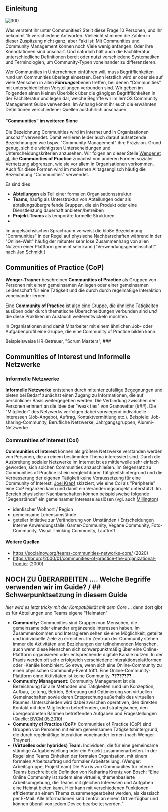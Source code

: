 ## Einleitung
![300](images/Community_Typen.png)

Was versteht ihr unter Communities? Stellt diese Frage 10 Personen, und ihr bekommt 15 verschiedene Antworten. Vielleicht stimmen die Zahlen in dieser Zuspitzung nicht ganz, aber Fakt ist: Mit Communities und Community Management können noch Viele wenig anfangen. Oder ihre Konnotationen sind unscharf. Und natürlich hält auch die Fachliteratur unterschiedliche Definitionen bereit oder nutzt verschiedene Systematiken und Terminologien, um Community-Typen voneinander zu differenzieren.

Wer Communities in Unternehmen einführen will, muss Begrifflichkeiten rund um Communities überlegt einsetzen. Denn letztlich wird er oder sie auf viele Menschen in allen ***Führungs***ebenen treffen, bei denen “Communities” mit unterschiedlichen Vorstellungen verbunden sind. Wir geben im Folgenden einen kleinen Überblick über die gängigen Begrifflichkeiten in der Fachliteratur und legen dar, welche Begriffe wir im lernOS Community Management Guide verwenden. Im Anhang könnt ihr euch die erwähnten Definitionen verschiedener Quellen ausführlich anschauen.
#### "Communities" im weiteren Sinne
Die Bezeichnung Communities wird im Internet und in Organisationen unscharf verwendet. Damit verlieren leider auch darauf aufsetzende Bezeichnungen wie bspw. "Community Management" ihre Präzision. Grund genug, sich die wichtigsten Unterscheidungen und Unterscheidungskriterien anzusehen. Wir folgen an dieser Stelle [Wenger et al.](https://hbswk.hbs.edu/archive/cultivating-communities-of-practice-a-guide-to-managing-knowledge-seven-principles-for-cultivating-communities-of-practice) die **Communities of Practice** zunächst von anderen Formen sozialer Vernetzung abgrenzen, wie sie vor allem in Organisationen vorkommen. Auch für diese Formen wird im modernen Alltagsenglisch häufig die Bezeichnung "Communities" verwendet.

Es sind dies
- **Abteilungen** als Teil einer formalen Organisationsstruktur
- **Teams**, häufig als Unterstruktur von Abteilungen oder als abteilungsübergreifende Gruppen, die ein Produkt oder eine Dienstleistung dauerhaft anbieten/betreiben
- **Projekt-Teams** als temporäre formelle Strukturen
- 
Im angelsächsischen Sprachraum verweist die bloße Bezeichnung "Communities" in der Regel auf physische Nachbarschaften während in der "Online-Welt" häufig der mitunter sehr lose Zusammenhang von allen Nutzern einer Plattform gemeint sein kann ("Verwendungsgemeinschaft" nach [Jan Schmidt](https://www.uni-bamberg.de/fileadmin/uni/fakultaeten/split_professuren/journalistik/Fonk/pdfs-Veroeffentlichungen/Abschlussbericht_onlinegestuetztes_Netzwerken_SCHM2359_11.pdf) )
## Communities of Practice (CoP)
**Wenger-Trayner** beschreiben **Communities of Practice** als Gruppen von Personen mit einem gemeinsamen Anliegen oder einer gemeinsamen Leidenschaft für eine Tätigkeit und die durch durch regelmäßige Interaktion voneinander lernen.

Eine **Community of Practice** ist also eine Gruppe, die ähnliche Tätigkeiten ausüben oder durch thematische Überschneidungen verbunden sind *und* die diese Praktiken im Austauch weiterentwickeln möchten.

In Organisationen sind damit Mitarbeiter mit einem ähnlichen Job- oder Aufgabenprofil eine Gruppe, die eine Community of Practice bilden kann.

Beispielsweise HR-Betreuer, "Scrum Masters", ### 
## Communities of Interest und Informelle Netzwerke
### Informelle Netzwerke
**Informelle Netzwerke** entstehen durch mitunter zufällige Begegnungen und bieten bei Bedarf zunächst einen Zugang zu Informationen, die auf persönlicher Basis weitergegeben werden. Die Verbindung zwischen der Personen erinnert an die Idee der "weak ties" von Granovetter (###).  Die "Mitglieder" des Netzwerks verfolgen dabei vorwiegend individuelle Interessen (Job-Angebot, Auftrag, Kontaktvermittlung etc.).
Beispiele: Job-sharing-Community, Berufliche Netzwerke, Jahrgangsgruppen, Alumni-Netzwerke
### Communities of Interest (CoI)
**Communities of Interest** können als größere Netzwerke verstanden werden von Personen, die an einem bestimmten Thema interessiert sind. Durch die Ausbreitung sozialer Netzwerke im Internet ist es mittlerweile sehr einfach geworden, sich solchen Communities anzuschließen. Im Gegensatz zu Communities of Practice ist ein vergleichbarer Tätigkeitshintergrund und die Verbesserung der eigenen Tätigkeit keine Voraussetzung für eine Community of Interest. 
[Joel Krapf](https://joel-krapf.com/2020/05/10/nutze-eine-breite-change-coalition-zur-verankerung/) skizziert, wie eine CoI als "Peripherie" eine CoP ergänzen kann und damit ein Veränderungsprojekt unterstützt.
Im Bereich physischer Nachbarschaften können beispielsweise folgende "Gegenstände" ein gemeinsamer Interesse auslösen (vgl. auch [Millington](https://stangarfield.medium.com/types-of-communities-enterprise-social-network-groups-a-trail-that-collects-77df73ec2c8f))
- identischer Wohnort / Region
- gemeinsame Lebensumstände
- geteiler Initiative zur Veränderung von Umständen / Entscheidungen
Interne Anwendungsfälle: Gamer-Community, Vegane Community, Foto-Community, Visual Thinking Community, Lauftreff
#### Weitere Quellen
- https://socialnow.org/teams-communities-networks-core/ (2020)
- https://hbr.org/2000/01/communities-of-practice-the-organizational-frontier (2000)
## NOCH ZU ÜBERARBEITEN .... Welche Begriffe verwenden wir im Guide? / ## Schwerpunktsetzung in diesem Guide
*hier wird es jetzt tricky mit der Kompatibilität mit dem Core* ... denn dort gibt es für Abteilungen und Teams eigene "Heimaten"
- **Community:** Communities sind Gruppen von Menschen, die gemeinsame oder einander ergänzende Interessen haben. Im Zusammenkommen und Interagieren sehen sie eine Möglichkeit, geteilte und individuelle Ziele zu erreichen. Im Zentrum der Community stehen immer die Aktivitäten und Beziehungen der teilnehmenden Menschen, auch wenn diese Menschen sich schwerpunktmäßig über eine Online-Plattform  organisieren oder entsprechende digitale Kanäle nutzen. In der Praxis werden oft sehr erfolgreich verschiedene Interaktionsplattformen oder -Kanäle kombiniert. So etwa, wenn sich eine Online-Community zu einen physischen Community-Event trifft.
  Eine Online-Community-Plattform ohne Aktivitäten ist keine Community. **????????**
- **Community Management:** Community Management ist die Bezeichnung für alle Methoden und Tätigkeiten rund um Konzeption, Aufbau, Leitung, Betrieb, Betreuung und Optimierung von virtuellen Gemeinschaften sowie deren Entsprechung außerhalb des virtuellen Raumes. Unterschieden wird dabei zwischen operativen, den direkten Kontakt mit den Mitgliedern betreffenden, und strategischen, den übergeordneten Rahmen betreffenden Aufgaben und Fragestellungen (Quelle: [BVCM 05.2010](https://www.bvcm.org/2010/05/veroffentlichung-der-offiziellen-definition-community-management/)).
- **Community of Practice (CoP):** Communities of Practice (CoP) sind Gruppen von Personen mit einem gemeinsamen Tätigkeitshintergrund, die durch regelmäßige Interaktion voneinander lernen (nach Wenger-Trayner).
- **(Virtuelles oder hybrides) Team:** Individuen, die für eine gemeinsame ständige Aufgabenstellung oder ein Projekt zusammenarbeiten. In der Regel sind Teams Einheiten der formalen Organisation, mit einem formalen Arbeitsauftrag und formaler Arbeitsteilung. (Wenger: Arbeitsgruppe, Projektteam) Die Praxis von Communities für interne Teams beschreibt die Definition von Katharina Krentz von Bosch: “Eine Online Community ist zudem eine virtuelle, themenbasierte Arbeitsumgebung, die Teams mit gleichen Interessen und Aufgaben eine Heimat bieten kann. Hier kann mit verschiedenen Funktionen effizienter an einem Thema zusammengearbeitet werden, als klassisch per E-Mail. Alle Informationen sind zentral an einem Ort verfügbar und können überall von jedem Device bearbeitet werden.”